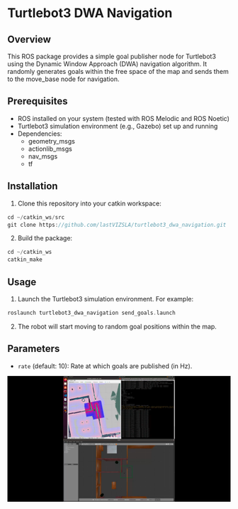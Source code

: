 
# Turtlebot3 DWA Navigation

## Overview
This ROS package provides a simple goal publisher node for Turtlebot3 using the Dynamic Window Approach (DWA) navigation algorithm. It randomly generates goals within the free space of the map and sends them to the move_base node for navigation.

## Prerequisites
- ROS installed on your system (tested with ROS Melodic and ROS Noetic)
- Turtlebot3 simulation environment (e.g., Gazebo) set up and running
- Dependencies:
  - geometry_msgs
  - actionlib_msgs
  - nav_msgs
  - tf

## Installation
1. Clone this repository into your catkin workspace:
  ```cpp
  cd ~/catkin_ws/src
  git clone https://github.com/lastVIZSLA/turtlebot3_dwa_navigation.git
  ```

2. Build the package:
```cpp
cd ~/catkin_ws
catkin_make
```


## Usage
1. Launch the Turtlebot3 simulation environment. For example:

```cpp
roslaunch turtlebot3_dwa_navigation send_goals.launch
```

2. The robot will start moving to random goal positions within the map.

## Parameters
- `rate` (default: 10): Rate at which goals are published (in Hz).

[![Watch the video](thumbnail.png)](https://drive.google.com/file/d/1v05vymSoCzGh4OFPhls-d60dnp7KTmab/view?usp=sharing)

